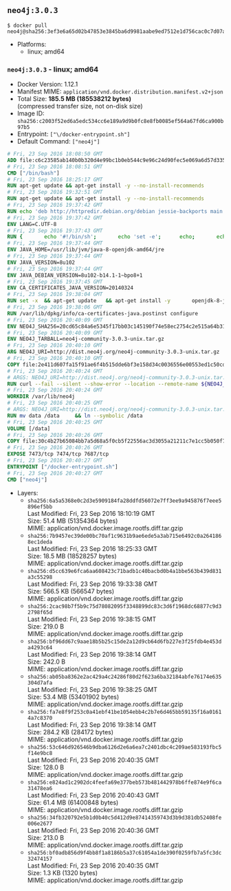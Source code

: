 ## `neo4j:3.0.3`

```console
$ docker pull neo4j@sha256:3ef3e6a65d02b47853e3845ba6d9981aabe9ed7512e1d756cac0c7d07a733e4a
```

-	Platforms:
	-	linux; amd64

### `neo4j:3.0.3` - linux; amd64

-	Docker Version: 1.12.1
-	Manifest MIME: `application/vnd.docker.distribution.manifest.v2+json`
-	Total Size: **185.5 MB (185538212 bytes)**  
	(compressed transfer size, not on-disk size)
-	Image ID: `sha256:c2003f52ed6a5edc534cc6e189a9d9b0fc8e8fb0085ef564a67fd6ca900b97b5`
-	Entrypoint: `["\/docker-entrypoint.sh"]`
-	Default Command: `["neo4j"]`

```dockerfile
# Fri, 23 Sep 2016 18:08:50 GMT
ADD file:c6c23585ab140b0b320d4e99bc1b0eb544c9e96c24d90fec5e069a6d57d335ca in / 
# Fri, 23 Sep 2016 18:08:51 GMT
CMD ["/bin/bash"]
# Fri, 23 Sep 2016 18:25:17 GMT
RUN apt-get update && apt-get install -y --no-install-recommends 		ca-certificates 		curl 		wget 	&& rm -rf /var/lib/apt/lists/*
# Fri, 23 Sep 2016 19:32:51 GMT
RUN apt-get update && apt-get install -y --no-install-recommends 		bzip2 		unzip 		xz-utils 	&& rm -rf /var/lib/apt/lists/*
# Fri, 23 Sep 2016 19:37:42 GMT
RUN echo 'deb http://httpredir.debian.org/debian jessie-backports main' > /etc/apt/sources.list.d/jessie-backports.list
# Fri, 23 Sep 2016 19:37:42 GMT
ENV LANG=C.UTF-8
# Fri, 23 Sep 2016 19:37:43 GMT
RUN { 		echo '#!/bin/sh'; 		echo 'set -e'; 		echo; 		echo 'dirname "$(dirname "$(readlink -f "$(which javac || which java)")")"'; 	} > /usr/local/bin/docker-java-home 	&& chmod +x /usr/local/bin/docker-java-home
# Fri, 23 Sep 2016 19:37:44 GMT
ENV JAVA_HOME=/usr/lib/jvm/java-8-openjdk-amd64/jre
# Fri, 23 Sep 2016 19:37:44 GMT
ENV JAVA_VERSION=8u102
# Fri, 23 Sep 2016 19:37:44 GMT
ENV JAVA_DEBIAN_VERSION=8u102-b14.1-1~bpo8+1
# Fri, 23 Sep 2016 19:37:45 GMT
ENV CA_CERTIFICATES_JAVA_VERSION=20140324
# Fri, 23 Sep 2016 19:38:04 GMT
RUN set -x 	&& apt-get update 	&& apt-get install -y 		openjdk-8-jre-headless="$JAVA_DEBIAN_VERSION" 		ca-certificates-java="$CA_CERTIFICATES_JAVA_VERSION" 	&& rm -rf /var/lib/apt/lists/* 	&& [ "$JAVA_HOME" = "$(docker-java-home)" ]
# Fri, 23 Sep 2016 19:38:06 GMT
RUN /var/lib/dpkg/info/ca-certificates-java.postinst configure
# Fri, 23 Sep 2016 20:40:09 GMT
ENV NEO4J_SHA256=20cd65c84a6e5345f17bb03c145190f74e58ec2754c2e515a64b317e34dae2ce
# Fri, 23 Sep 2016 20:40:09 GMT
ENV NEO4J_TARBALL=neo4j-community-3.0.3-unix.tar.gz
# Fri, 23 Sep 2016 20:40:10 GMT
ARG NEO4J_URI=http://dist.neo4j.org/neo4j-community-3.0.3-unix.tar.gz
# Fri, 23 Sep 2016 20:40:10 GMT
COPY file:2e411d607fa15f91ae6f4b515dde6bf3e158d34c0036556e00553ed1c50cd63d in /tmp/ 
# Fri, 23 Sep 2016 20:40:24 GMT
# ARGS: NEO4J_URI=http://dist.neo4j.org/neo4j-community-3.0.3-unix.tar.gz
RUN curl --fail --silent --show-error --location --remote-name ${NEO4J_URI}     && echo "${NEO4J_SHA256} ${NEO4J_TARBALL}" | sha256sum --check --quiet -     && tar --extract --file ${NEO4J_TARBALL} --directory /var/lib     && mv /var/lib/neo4j-* /var/lib/neo4j     && rm ${NEO4J_TARBALL}
# Fri, 23 Sep 2016 20:40:24 GMT
WORKDIR /var/lib/neo4j
# Fri, 23 Sep 2016 20:40:25 GMT
# ARGS: NEO4J_URI=http://dist.neo4j.org/neo4j-community-3.0.3-unix.tar.gz
RUN mv data /data     && ln --symbolic /data
# Fri, 23 Sep 2016 20:40:25 GMT
VOLUME [/data]
# Fri, 23 Sep 2016 20:40:26 GMT
COPY file:30c4b27b65084bb7a5d68a5f0cb5f22556ac3d3055a21211c7e1cc5b050f77f4 in /docker-entrypoint.sh 
# Fri, 23 Sep 2016 20:40:26 GMT
EXPOSE 7473/tcp 7474/tcp 7687/tcp
# Fri, 23 Sep 2016 20:40:27 GMT
ENTRYPOINT ["/docker-entrypoint.sh"]
# Fri, 23 Sep 2016 20:40:27 GMT
CMD ["neo4j"]
```

-	Layers:
	-	`sha256:6a5a5368e0c2d3e5909184fa28ddfd56072e7ff3ee9a945876f7eee5896ef5bb`  
		Last Modified: Fri, 23 Sep 2016 18:10:19 GMT  
		Size: 51.4 MB (51354364 bytes)  
		MIME: application/vnd.docker.image.rootfs.diff.tar.gzip
	-	`sha256:7b9457ec39de00bc70af1c9631b9ae6ede5a3ab715e6492c0a2641868ec1deda`  
		Last Modified: Fri, 23 Sep 2016 18:25:33 GMT  
		Size: 18.5 MB (18528257 bytes)  
		MIME: application/vnd.docker.image.rootfs.diff.tar.gzip
	-	`sha256:d5cc639e6fca6aa608423c71badb1c40bacbd0b4a1bbe563b439d831a3c55298`  
		Last Modified: Fri, 23 Sep 2016 19:33:38 GMT  
		Size: 566.5 KB (566547 bytes)  
		MIME: application/vnd.docker.image.rootfs.diff.tar.gzip
	-	`sha256:2cac98b7f5b9c75d78082095f3348899dc83c3d6f1968dc68877c9d32798f65d`  
		Last Modified: Fri, 23 Sep 2016 19:38:15 GMT  
		Size: 219.0 B  
		MIME: application/vnd.docker.image.rootfs.diff.tar.gzip
	-	`sha256:bf96dd67c9aae18b5b25c15de2a12d9cb64d6fb227e3f25fdb4e453da4293c64`  
		Last Modified: Fri, 23 Sep 2016 19:38:14 GMT  
		Size: 242.0 B  
		MIME: application/vnd.docker.image.rootfs.diff.tar.gzip
	-	`sha256:ab05ba8362e2ac429a4c24286f80d2f623a6ba32184abfe76174e635304d7afa`  
		Last Modified: Fri, 23 Sep 2016 19:38:25 GMT  
		Size: 53.4 MB (53401902 bytes)  
		MIME: application/vnd.docker.image.rootfs.diff.tar.gzip
	-	`sha256:fa7e8f9f253c0a41ebf41be1054ebb4c2b7e6d465bb59135f16a01614a7c8370`  
		Last Modified: Fri, 23 Sep 2016 19:38:14 GMT  
		Size: 284.2 KB (284172 bytes)  
		MIME: application/vnd.docker.image.rootfs.diff.tar.gzip
	-	`sha256:53c646d926546b9dba6126d2e6a6ea7c2401dbc4c209ae583193fbc5f14e9bc8`  
		Last Modified: Fri, 23 Sep 2016 20:40:35 GMT  
		Size: 128.0 B  
		MIME: application/vnd.docker.image.rootfs.diff.tar.gzip
	-	`sha256:e824ad1c2902dc4feefa69e377beb573b481442978b6ffe874e9f6ca31478ea6`  
		Last Modified: Fri, 23 Sep 2016 20:40:43 GMT  
		Size: 61.4 MB (61400848 bytes)  
		MIME: application/vnd.docker.image.rootfs.diff.tar.gzip
	-	`sha256:34fb320792e5b1d0b40c5d412d9e87414359743d3b9d381db52408fe006e2677`  
		Last Modified: Fri, 23 Sep 2016 20:40:36 GMT  
		Size: 213.0 B  
		MIME: application/vnd.docker.image.rootfs.diff.tar.gzip
	-	`sha256:bf0adb856d9f4bb8f1a8186b5a37c61054a1de390f0259fb7a5fc3dc32474157`  
		Last Modified: Fri, 23 Sep 2016 20:40:35 GMT  
		Size: 1.3 KB (1320 bytes)  
		MIME: application/vnd.docker.image.rootfs.diff.tar.gzip
